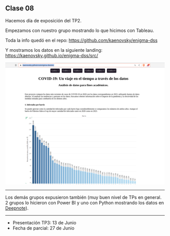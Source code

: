 ## Clase 08

Hacemos día de exposición del TP2.

Empezamos con nuestro grupo mostrando lo que hicimos con Tableau.

Toda la info quedó en el repo: https://github.com/kaenovsky/enigma-dss

Y mostramos los datos en la siguiente landing: https://kaenovsky.github.io/enigma-dss/src/

![](./215-assets/ppt-13-ppii.png)

---
Los demás grupos expusieron también (muy buen nivel de TPs en general. 2 grupos lo hicieron con Power BI y uno con Python mostrando los datos en [Deepnote](https://deepnote.com/)).

---
- Presentación TP3: 13 de Junio
- Fecha de parcial: 27 de Junio